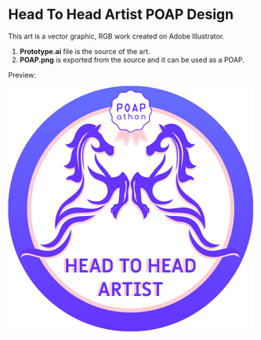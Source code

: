 # Head To Head Artist POAP Design
This art is a vector graphic, RGB work created on Adobe Illustrator.

1. **Prototype.ai** file is the source of the art.
2. **POAP.png** is exported from the source and it can be used as a POAP.

Preview:

![Head To Head Artist POAP Design](/hackathons/poapathon-2021/head-to-head-artist/POAP.png "Head To Head Artist POAP Design")
